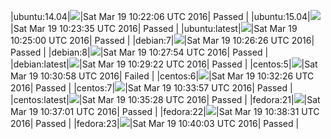 |ubuntu:14.04|![](https://cdn.rawgit.com/Neilpang/letest/master/status/ubuntu-14.04.svg)|Sat Mar 19 10:22:06 UTC 2016| Passed |
|ubuntu:15.04|![](https://cdn.rawgit.com/Neilpang/letest/master/status/ubuntu-15.04.svg)|Sat Mar 19 10:23:35 UTC 2016| Passed |
|ubuntu:latest|![](https://cdn.rawgit.com/Neilpang/letest/master/status/ubuntu-latest.svg)|Sat Mar 19 10:25:00 UTC 2016| Passed |
|debian:7|![](https://cdn.rawgit.com/Neilpang/letest/master/status/debian-7.svg)|Sat Mar 19 10:26:26 UTC 2016| Passed |
|debian:8|![](https://cdn.rawgit.com/Neilpang/letest/master/status/debian-8.svg)|Sat Mar 19 10:27:54 UTC 2016| Passed |
|debian:latest|![](https://cdn.rawgit.com/Neilpang/letest/master/status/debian-latest.svg)|Sat Mar 19 10:29:22 UTC 2016| Passed |
|centos:5|![](https://cdn.rawgit.com/Neilpang/letest/master/status/centos-5.svg)|Sat Mar 19 10:30:58 UTC 2016| Failed |
|centos:6|![](https://cdn.rawgit.com/Neilpang/letest/master/status/centos-6.svg)|Sat Mar 19 10:32:26 UTC 2016| Passed |
|centos:7|![](https://cdn.rawgit.com/Neilpang/letest/master/status/centos-7.svg)|Sat Mar 19 10:33:57 UTC 2016| Passed |
|centos:latest|![](https://cdn.rawgit.com/Neilpang/letest/master/status/centos-latest.svg)|Sat Mar 19 10:35:28 UTC 2016| Passed |
|fedora:21|![](https://cdn.rawgit.com/Neilpang/letest/master/status/fedora-21.svg)|Sat Mar 19 10:37:01 UTC 2016| Passed |
|fedora:22|![](https://cdn.rawgit.com/Neilpang/letest/master/status/fedora-22.svg)|Sat Mar 19 10:38:31 UTC 2016| Passed |
|fedora:23|![](https://cdn.rawgit.com/Neilpang/letest/master/status/fedora-23.svg)|Sat Mar 19 10:40:03 UTC 2016| Passed |

